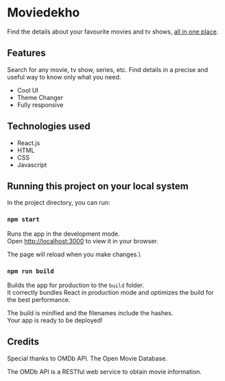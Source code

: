 # Moviedekho

<!-- This project was bootstrapped with [Create React App](https://github.com/facebook/create-react-app). -->
Find the details about your favourite movies and tv shows, [all in one place](https://moviedekhlo.netlify.app/).

## Features
Search for any movie, tv show, series, etc. Find details in a precise and useful way to know only what you need.
- Cool UI
- Theme Changer
- Fully responsive

## Technologies used
- React.js
- HTML
- CSS
- Javascript

## Running this project on your local system

In the project directory, you can run:

### `npm start`

Runs the app in the development mode.\
Open [http://localhost:3000](http://localhost:3000) to view it in your browser.

The page will reload when you make changes.\

### `npm run build`

Builds the app for production to the `build` folder.\
It correctly bundles React in production mode and optimizes the build for the best performance.

The build is minified and the filenames include the hashes.\
Your app is ready to be deployed!

## Credits

Special thanks to OMDb API.
The Open Movie Database.

The OMDb API is a RESTful web service to obtain movie information.
